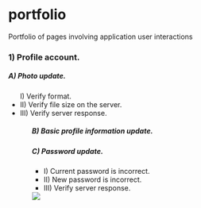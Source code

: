 # portfolio
Portfolio of pages involving application user interactions

<h3> 1) Profile account.</h3>
<h5>A) Photo update.</h5>
  <ul>
  </li>I) Verify format.</li>
  <li>II) Verify file size on the server.</li>
  <li>III) Verify server response.</li>
  <ul>
  <h5> B) Basic profile information update.</h5>
<h5>C) Password update.</h5>
  <ul>
    <li>I) Current password is incorrect.</li>
    <li> II) New password is incorrect.</li>
    <li>III) Verify server response.</li>
  </ul>
<div style="">
  <image src="https://github.com/robert-neumann/portfolio/blob/master/20200918142043.gif"></image>
</div>


